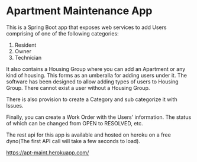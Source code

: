# Apartment Maintenance App

This is a Spring Boot app that exposes web services to add Users comprising of one of the following categories:
1. Resident
2. Owner
3. Technician

It also contains a Housing Group where you can add an Apartment or any kind of housing. This forms as an umberalla for adding users under it.
The software has been designed to allow adding types of users to Housing Group. There cannot exist a user without a Housing Group.

There is also provision to create a Category and sub categorize it with Issues.

Finally, you can create a Work Order with the Users' information. The status of which can be changed from OPEN to RESOLVED, etc.

The rest api for this app is available and hosted on heroku on a free dyno(The first API call will take a few seconds to load).

https://apt-maint.herokuapp.com/


